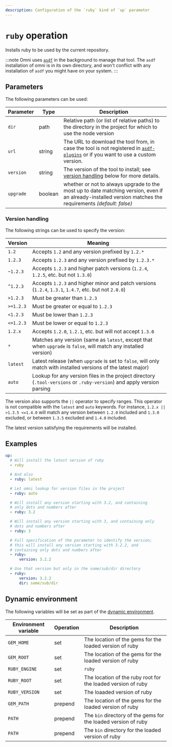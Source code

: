 ```yaml
---
description: Configuration of the `ruby` kind of `up` parameter
---
```


# `ruby` operation

Installs ruby to be used by the current repository.

:::note
Omni uses [`asdf`](https://asdf-vm.com/) in the background to manage that tool. The `asdf` installation of omni is in its own directory, and won't conflict with any installation of `asdf` you might have on your system.
:::

## Parameters

The following parameters can be used:

| Parameter        | Type      | Description                                           |
|------------------|-----------|-------------------------------------------------------|
| `dir` | path | Relative path (or list of relative paths) to the directory in the project for which to use the node version |
| `url` | string | The URL to download the tool from, in case the tool is not registered in [`asdf-plugins`](https://github.com/asdf-vm/asdf-plugins) or if you want to use a custom version. |
| `version` | string | The version of the tool to install; see [version handling](#version-handling) below for more details. |
| `upgrade` | boolean | whether or not to always upgrade to the most up to date matching version, even if an already-installed version matches the requirements *(default: false)* |

### Version handling

The following strings can be used to specify the version:

| Version | Meaning |
|---------|---------|
| `1.2`     | Accepts `1.2` and any version prefixed by `1.2.*` |
| `1.2.3`   | Accepts `1.2.3` and any version prefixed by `1.2.3.*` |
| `~1.2.3`  | Accepts `1.2.3` and higher patch versions (`1.2.4`, `1.2.5`, etc. but not `1.3.0`) |
| `^1.2.3`  | Accepts `1.2.3` and higher minor and patch versions (`1.2.4`, `1.3.1`, `1.4.7`, etc. but not `2.0.0`) |
| `>1.2.3`  | Must be greater than `1.2.3` |
| `>=1.2.3` | Must be greater or equal to `1.2.3` |
| `<1.2.3`  | Must be lower than `1.2.3` |
| `<=1.2.3` | Must be lower or equal to `1.2.3` |
| `1.2.x`   | Accepts `1.2.0`, `1.2.1`, etc. but will not accept `1.3.0` |
| `*`       | Matches any version (same as `latest`, except that when `upgrade` is `false`, will match any installed version) |
| `latest`  | Latest release (when `upgrade` is set to `false`, will only match with installed versions of the latest major) |
| `auto`    | Lookup for any version files in the project directory (`.tool-versions` or `.ruby-version`) and apply version parsing |

The version also supports the `||` operator to specify ranges. This operator is not compatible with the `latest` and `auto` keywords. For instance, `1.2.x || >1.3.5 <=1.4.0` will match any version between `1.2.0` included and `1.3.0` excluded, or between `1.3.5` excluded and `1.4.0` included.

The latest version satisfying the requirements will be installed.

## Examples

```yaml
up:
  # Will install the latest version of ruby
  - ruby

  # And also
  - ruby: latest

  # Let omni lookup for version files in the project
  - ruby: auto

  # Will install any version starting with 3.2, and containing
  # only dots and numbers after
  - ruby: 3.2

  # Will install any version starting with 3, and containing only
  # dots and numbers after
  - ruby: 3

  # Full specification of the parameter to identify the version;
  # this will install any version starting with 3.2.2, and
  # containing only dots and numbers after
  - ruby:
      version: 3.2.2

  # Use that version but only in the some/sub/dir directory
  - ruby:
      version: 3.2.2
      dir: some/sub/dir
```

## Dynamic environment

The following variables will be set as part of the [dynamic environment](/reference/dynamic-environment).

| Environment variable | Operation | Description |
|----------------------|-----------|-------------|
| `GEM_HOME` | set | The location of the gems for the loaded version of ruby |
| `GEM_ROOT` | set | The location of the gems for the loaded version of ruby |
| `RUBY_ENGINE` | set | `ruby` |
| `RUBY_ROOT` | set | The location of the ruby root for the loaded version of ruby |
| `RUBY_VERSION` | set | The loaaded version of ruby |
| `GEM_PATH` | prepend | The location of the gems for the loaded version of ruby |
| `PATH` | prepend | The `bin` directory of the gems for the loaded version of ruby |
| `PATH` | prepend | The `bin` directory for the loaded version of ruby |
